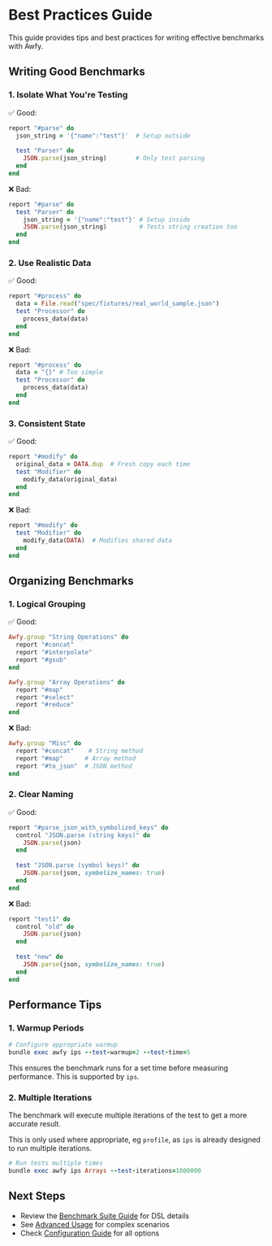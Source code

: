 # Best Practices Guide

This guide provides tips and best practices for writing effective benchmarks with Awfy.

## Writing Good Benchmarks

### 1. Isolate What You're Testing

✅ Good:
```ruby
report "#parse" do
  json_string = '{"name":"test"}'  # Setup outside
  
  test "Parser" do
    JSON.parse(json_string)        # Only test parsing
  end
end
```

❌ Bad:
```ruby
report "#parse" do
  test "Parser" do
    json_string = '{"name":"test"}' # Setup inside
    JSON.parse(json_string)         # Tests string creation too
  end
end
```

### 2. Use Realistic Data

✅ Good:
```ruby
report "#process" do
  data = File.read("spec/fixtures/real_world_sample.json")
  test "Processor" do
    process_data(data)
  end
end
```

❌ Bad:
```ruby
report "#process" do
  data = "{}" # Too simple
  test "Processor" do
    process_data(data)
  end
end
```

### 3. Consistent State

✅ Good:
```ruby
report "#modify" do
  original_data = DATA.dup  # Fresh copy each time
  test "Modifier" do
    modify_data(original_data)
  end
end
```

❌ Bad:
```ruby
report "#modify" do
  test "Modifier" do
    modify_data(DATA)  # Modifies shared data
  end
end
```

## Organizing Benchmarks

### 1. Logical Grouping

✅ Good:
```ruby
Awfy.group "String Operations" do
  report "#concat"
  report "#interpolate"
  report "#gsub"
end

Awfy.group "Array Operations" do
  report "#map"
  report "#select"
  report "#reduce"
end
```

❌ Bad:
```ruby
Awfy.group "Misc" do
  report "#concat"    # String method
  report "#map"      # Array method
  report "#to_json"  # JSON method
end
```

### 2. Clear Naming

✅ Good:
```ruby
report "#parse_json_with_symbolized_keys" do
  control "JSON.parse (string keys)" do
    JSON.parse(json)
  end
  
  test "JSON.parse (symbol keys)" do
    JSON.parse(json, symbolize_names: true)
  end
end
```

❌ Bad:
```ruby
report "test1" do
  control "old" do
    JSON.parse(json)
  end
  
  test "new" do
    JSON.parse(json, symbolize_names: true)
  end
end
```

## Performance Tips

### 1. Warmup Periods

```ruby
# Configure appropriate warmup
bundle exec awfy ips --test-warmup=2 --test-time=5
```

This ensures the benchmark runs for a set time before measuring performance. This is supported by `ips`.

### 2. Multiple Iterations

The benchmark will execute multiple iterations of the test to get a more accurate result.

This is only used where appropriate, eg `profile`, as `ips` is already designed to run multiple iterations.

```ruby
# Run tests multiple times
bundle exec awfy ips Arrays --test-iterations=1000000
```

## Next Steps

- Review the [Benchmark Suite Guide](benchmark-suite.md) for DSL details
- See [Advanced Usage](advanced-usage.md) for complex scenarios
- Check [Configuration Guide](configuration.md) for all options